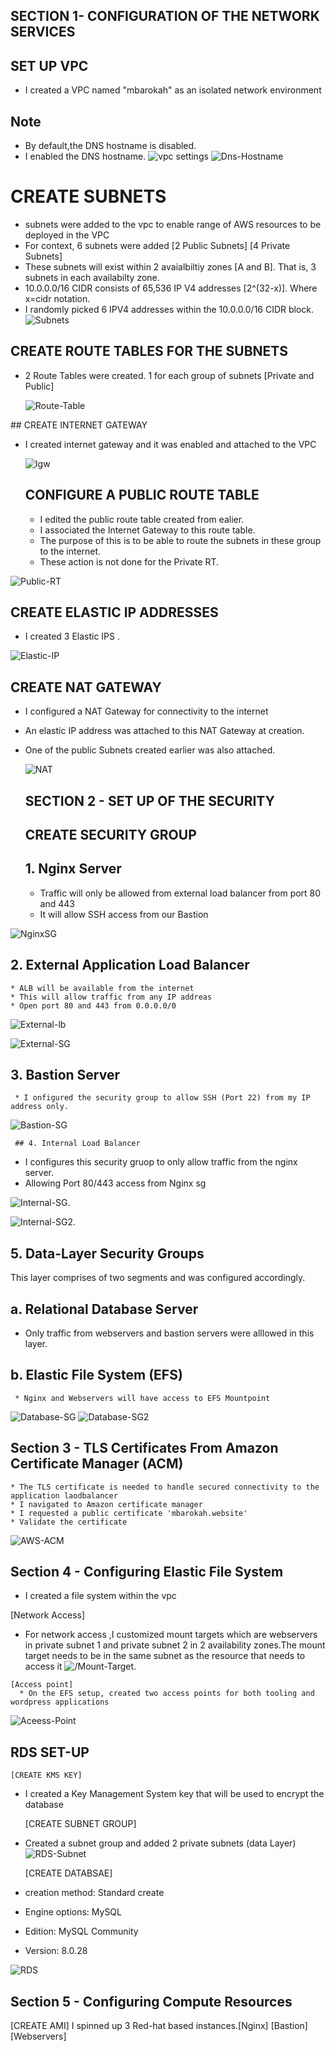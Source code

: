   ## SECTION 1- CONFIGURATION OF THE NETWORK SERVICES 

 ## SET UP VPC

* I created a VPC named "mbarokah" as an isolated network environment 
## Note
* By default,the DNS hostname is disabled. 
* I enabled the DNS hostname.
 ![vpc settings](Images/vpc-settings.jpg)
 ![Dns-Hostname](Images/Dns-Hostname.JPG)


 # CREATE SUBNETS
 * subnets were added to the vpc to enable range of AWS resources to be deployed in the VPC
 * For context, 6 subnets were added [2 Public Subnets] [4 Private Subnets]
 * These subnets will exist within 2 avaialbiltiy zones [A and B]. That is, 3 subnets in each availabilty zone.
 * 10.0.0.0/16 CIDR consists of 65,536 IP V4 addresses [2^(32-x)]. Where x=cidr notation.
 * I randomly picked 6 IPV4 addresses within the 10.0.0.0/16 CIDR block.
  ![Subnets](Images/Subnets.JPG)

  ## CREATE ROUTE TABLES FOR THE SUBNETS
  * 2 Route Tables were created. 1 for each group of subnets [Private and Public]
  
    ![Route-Table](Images/Route-Table.JPG)

   ## CREATE INTERNET GATEWAY

   * I created internet gateway and it was enabled and attached to the VPC

     ![Igw](Images/Igw.JPG)

     ## CONFIGURE A PUBLIC ROUTE TABLE

     * I edited the public route table created from ealier.
     * I associated the Internet Gateway to this route table.
     * The purpose of this is to be able to route the subnets in these group to the internet.
     * These action is not done for the Private RT.

  ![Public-RT](Images/Public-RT.JPG)

  ## CREATE ELASTIC IP ADDRESSES

  * I created 3 Elastic IPS .
      
   ![Elastic-IP](Images/Elastic-IP.JPG)
      
 ## CREATE NAT GATEWAY

 * I configured a NAT Gateway for connectivity to the internet
 * An elastic IP address was attached to this NAT Gateway at creation.
 * One of the public Subnets created earlier was also attached.

    ![NAT](Images/NAT.JPG)

    ## SECTION 2 - SET UP OF THE SECURITY 

     ## CREATE SECURITY GROUP
     ## 1. Nginx Server
     * Traffic will only be allowed from external load balancer from port 80 and 443 
      * It will allow SSH access from our Bastion

       
  ![NginxSG](Images/Nginx-SG.JPG)

 ## 2. External Application Load Balancer
    * ALB will be available from the internet
    * This will allow traffic from any IP addreas
    * Open port 80 and 443 from 0.0.0.0/0


   ![External-lb](Images/External-lb.JPG)


 
   ![External-SG](Images/External-SG.JPG)

   ## 3. Bastion Server

     * I onfigured the security group to allow SSH (Port 22) from my IP address only.         
    
   ![Bastion-SG](Images/Bastion-SG.JPG)
  
     ## 4. Internal Load Balancer

   * I configures this security gruop to only allow traffic from the nginx server.
   * Allowing Port 80/443 access from Nginx sg

   ![Internal-SG.](Images/Internal-SG.JPG)

   ![Internal-SG2.](Images/Internal-SG2.JPG)

  ## 5. Data-Layer Security Groups
                 
   This layer comprises of two segments and was configured accordingly.

  ## a. Relational Database Server

   * Only traffic from webservers and bastion servers were alllowed in this layer.
        
## b. Elastic File System (EFS)

     * Nginx and Webservers will have access to EFS Mountpoint

   ![Database-SG](Images/Database-SG.JPEG)
   ![Database-SG2](Images/Database-SG2.JPG)

 ## Section 3 - TLS Certificates From Amazon Certificate Manager (ACM)
    * The TLS certificate is needed to handle secured connectivity to the application laodbalancer
    * I navigated to Amazon certificate manager 
    * I requested a public certificate 'mbarokah.website' 
    * Validate the certificate

   ![AWS-ACM](Images/AWS-ACM.JPG)

   ## Section 4 - Configuring Elastic File System

   * I created a file system within the vpc

   [Network Access]
   * For network access ,I customized mount targets which are  webservers in private subnet 1 and private subnet 2 in 2 availability zones.The mount target needs to be in the same subnet as the resource that needs to access it
   ![/Mount-Target.](Images/Mount-Target.JPG)

    [Access point]
      * On the EFS setup, created two access points for both tooling and wordpress applications

   ![Aceess-Point](Images/Aceess-Point.JPG)

  ## RDS SET-UP

    [CREATE KMS KEY]

  * I created a Key Management System key that will be used to encrypt the database

    [CREATE SUBNET GROUP]

  * Created a subnet group and added 2 private subnets (data Layer)
   ![RDS-Subnet](Images/RDS-Subnet.JPG) 

    [CREATE DATABSAE]
   * creation method: Standard create

   * Engine options: MySQL

   * Edition: MySQL Community

   * Version: 8.0.28

   ![RDS](Images/RDS.JPG)

 ## Section 5 - Configuring Compute Resources
  
  [CREATE AMI]
  I spinned up 3 Red-hat based instances.[Nginx] [Bastion] [Webservers]


   
![]()

![]()
![]()
![]()
![]()
![]()
![]()

![]()
![]()![]()
![]() 
![]() 
![]() 
![]() 
![]() 
![]() 
![]() 
![]() 
![]() 
![]() 
![]() 
![]() 
![]() 
![]() 
![]() 
![]() 
![]() 
![]() 
![]() 
![]() 
![]() 








